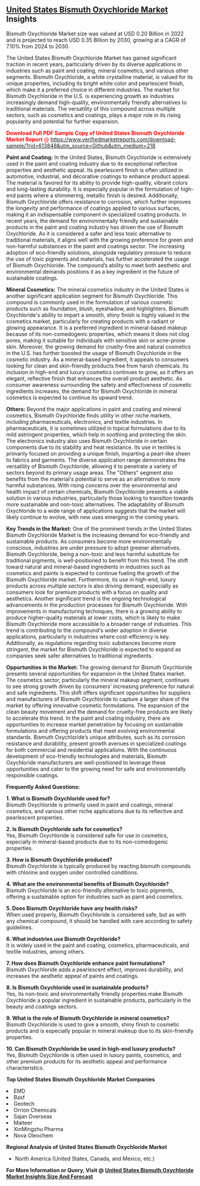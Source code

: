 <h2><a href="https://www.verifiedmarketreports.com/download-sample/?rid=613848&amp;utm_source=Github&amp;utm_medium=218" target="_blank">United States Bismuth Oxychloride Market</a> Insights</h2><p>Bismuth Oxychloride Market size was valued at USD 0.20 Billion in 2022 and is projected to reach USD 0.35 Billion by 2030, growing at a CAGR of 7.10% from 2024 to 2030.</p><p><p>The United States Bismuth Oxychloride Market has gained significant traction in recent years, particularly driven by its diverse applications in industries such as paint and coating, mineral cosmetics, and various other segments. Bismuth Oxychloride, a white crystalline material, is valued for its unique properties, including its bright white color and pearlescent finish, which make it a preferred choice in different industries. The market for Bismuth Oxychloride in the U.S. is experiencing growth as industries increasingly demand high-quality, environmentally friendly alternatives to traditional materials. The versatility of this compound across multiple sectors, such as cosmetics and coatings, plays a major role in its rising popularity and potential for further expansion. <p><span class=""><span style="color: #ff0000;"><strong>Download Full PDF Sample Copy of United States Bismuth Oxychloride Market Report</strong> @ </span><a href="https://www.verifiedmarketreports.com/download-sample/?rid=613848&amp;utm_source=Github&amp;utm_medium=218" target="_blank">https://www.verifiedmarketreports.com/download-sample/?rid=613848&amp;utm_source=Github&amp;utm_medium=218</a></span></p></p> <p><strong>Paint and Coating:</strong> In the United States, Bismuth Oxychloride is extensively used in the paint and coating industry due to its exceptional reflective properties and aesthetic appeal. Its pearlescent finish is often utilized in automotive, industrial, and decorative coatings to enhance product appeal. The material is favored for its ability to provide high-quality, vibrant colors and long-lasting durability. It is especially popular in the formulation of high-end paints where a shimmering, metallic finish is desired. Additionally, Bismuth Oxychloride offers resistance to corrosion, which further improves the longevity and performance of coatings applied to various surfaces, making it an indispensable component in specialized coating products. In recent years, the demand for environmentally friendly and sustainable products in the paint and coating industry has driven the use of Bismuth Oxychloride. As it is considered a safer and less toxic alternative to traditional materials, it aligns well with the growing preference for green and non-harmful substances in the paint and coatings sector. The increasing adoption of eco-friendly solutions, alongside regulatory pressure to reduce the use of toxic pigments and materials, has further accelerated the usage of Bismuth Oxychloride. The compound’s ability to meet both aesthetic and environmental demands positions it as a key ingredient in the future of sustainable coatings. <p><strong>Mineral Cosmetics:</strong> The mineral cosmetics industry in the United States is another significant application segment for Bismuth Oxychloride. This compound is commonly used in the formulation of various cosmetic products such as foundation, blush, eyeshadow, and highlighters. Bismuth Oxychloride's ability to impart a smooth, shiny finish is highly valued in the cosmetics market, particularly for creating products with a radiant or glowing appearance. It is a preferred ingredient in mineral-based makeup because of its non-comedogenic properties, which means it does not clog pores, making it suitable for individuals with sensitive skin or acne-prone skin. Moreover, the growing demand for cruelty-free and natural cosmetics in the U.S. has further boosted the usage of Bismuth Oxychloride in the cosmetic industry. As a mineral-based ingredient, it appeals to consumers looking for clean and skin-friendly products free from harsh chemicals. Its inclusion in high-end and luxury cosmetics continues to grow, as it offers an elegant, reflective finish that enhances the overall product aesthetic. As consumer awareness surrounding the safety and effectiveness of cosmetic ingredients increases, the demand for Bismuth Oxychloride in mineral cosmetics is expected to continue its upward trend. <p><strong>Others:</strong> Beyond the major applications in paint and coating and mineral cosmetics, Bismuth Oxychloride finds utility in other niche markets, including pharmaceuticals, electronics, and textile industries. In pharmaceuticals, it is sometimes utilized in topical formulations due to its mild astringent properties, which help in soothing and protecting the skin. The electronics industry also uses Bismuth Oxychloride in certain components due to its stability and heat resistance. Its use in textiles is primarily focused on providing a unique finish, imparting a pearl-like sheen to fabrics and garments. The diverse application range demonstrates the versatility of Bismuth Oxychloride, allowing it to penetrate a variety of sectors beyond its primary usage areas. The "Others" segment also benefits from the material's potential to serve as an alternative to more harmful substances. With rising concerns over the environmental and health impact of certain chemicals, Bismuth Oxychloride presents a viable solution in various industries, particularly those looking to transition towards more sustainable and non-toxic alternatives. The adaptability of Bismuth Oxychloride to a wide range of applications suggests that the market will likely continue to evolve, with new uses emerging in the coming years. <p><strong>Key Trends in the Market:</strong> One of the prominent trends in the United States Bismuth Oxychloride Market is the increasing demand for eco-friendly and sustainable products. As consumers become more environmentally conscious, industries are under pressure to adopt greener alternatives. Bismuth Oxychloride, being a non-toxic and less harmful substitute for traditional pigments, is well-positioned to benefit from this trend. The shift toward natural and mineral-based ingredients in industries such as cosmetics and paints is expected to continue fueling the growth of the Bismuth Oxychloride market. Furthermore, its use in high-end, luxury products across multiple sectors is also driving demand, especially as consumers look for premium products with a focus on quality and aesthetics. Another significant trend is the ongoing technological advancements in the production processes for Bismuth Oxychloride. With improvements in manufacturing techniques, there is a growing ability to produce higher-quality materials at lower costs, which is likely to make Bismuth Oxychloride more accessible to a broader range of industries. This trend is contributing to the compound's wider adoption in diverse applications, particularly in industries where cost-efficiency is key. Additionally, as regulations regarding toxic substances become more stringent, the market for Bismuth Oxychloride is expected to expand as companies seek safer alternatives to traditional ingredients. <p><strong>Opportunities in the Market:</strong> The growing demand for Bismuth Oxychloride presents several opportunities for expansion in the United States market. The cosmetics sector, particularly the mineral makeup segment, continues to see strong growth driven by consumers’ increasing preference for natural and safe ingredients. This shift offers significant opportunities for suppliers and manufacturers of Bismuth Oxychloride to capture a larger share of the market by offering innovative cosmetic formulations. The expansion of the clean beauty movement and the demand for cruelty-free products are likely to accelerate this trend. In the paint and coating industry, there are opportunities to increase market penetration by focusing on sustainable formulations and offering products that meet evolving environmental standards. Bismuth Oxychloride’s unique attributes, such as its corrosion resistance and durability, present growth avenues in specialized coatings for both commercial and residential applications. With the continuous development of eco-friendly technologies and materials, Bismuth Oxychloride manufacturers are well-positioned to leverage these opportunities and cater to the growing need for safe and environmentally responsible coatings. <p><strong>Frequently Asked Questions:</strong></p> <p><strong>1. What is Bismuth Oxychloride used for?</strong><br>Bismuth Oxychloride is primarily used in paint and coatings, mineral cosmetics, and various other niche applications due to its reflective and pearlescent properties.</p> <p><strong>2. Is Bismuth Oxychloride safe for cosmetics?</strong><br>Yes, Bismuth Oxychloride is considered safe for use in cosmetics, especially in mineral-based products due to its non-comedogenic properties.</p> <p><strong>3. How is Bismuth Oxychloride produced?</strong><br>Bismuth Oxychloride is typically produced by reacting bismuth compounds with chlorine and oxygen under controlled conditions.</p> <p><strong>4. What are the environmental benefits of Bismuth Oxychloride?</strong><br>Bismuth Oxychloride is an eco-friendly alternative to toxic pigments, offering a sustainable option for industries such as paint and cosmetics.</p> <p><strong>5. Does Bismuth Oxychloride have any health risks?</strong><br>When used properly, Bismuth Oxychloride is considered safe, but as with any chemical compound, it should be handled with care according to safety guidelines.</p> <p><strong>6. What industries use Bismuth Oxychloride?</strong><br>It is widely used in the paint and coating, cosmetics, pharmaceuticals, and textile industries, among others.</p> <p><strong>7. How does Bismuth Oxychloride enhance paint formulations?</strong><br>Bismuth Oxychloride adds a pearlescent effect, improves durability, and increases the aesthetic appeal of paints and coatings.</p> <p><strong>8. Is Bismuth Oxychloride used in sustainable products?</strong><br>Yes, its non-toxic and environmentally friendly properties make Bismuth Oxychloride a popular ingredient in sustainable products, particularly in the beauty and coatings sectors.</p> <p><strong>9. What is the role of Bismuth Oxychloride in mineral cosmetics?</strong><br>Bismuth Oxychloride is used to give a smooth, shiny finish to cosmetic products and is especially popular in mineral makeup due to its skin-friendly properties.</p> <p><strong>10. Can Bismuth Oxychloride be used in high-end luxury products?</strong><br>Yes, Bismuth Oxychloride is often used in luxury paints, cosmetics, and other premium products for its aesthetic appeal and performance characteristics.</p></p><p><strong>Top United States Bismuth Oxychloride Market Companies</strong></p><div data-test-id=""><p><li> EMD</li><li> Basf</li><li> Geotech</li><li> Orrion Chemicals</li><li> Sajan Overseas</li><li> Maiteer</li><li> XinMingzhu Pharma</li><li> Nova Oleochem</li></p><div><strong>Regional Analysis of&nbsp;United States Bismuth Oxychloride Market</strong></div><ul><li dir="ltr"><p dir="ltr">North America&nbsp;(United States, Canada, and Mexico, etc.)</p></li></ul><p><strong>For More Information or Query, Visit @&nbsp;</strong><strong><a href="https://www.verifiedmarketreports.com/product/bismuth-oxychloride-market/?utm_source=Github&amp;utm_medium=218" target="_blank">United States Bismuth Oxychloride Market Insights Size And Forecast</a></strong></p></div>
